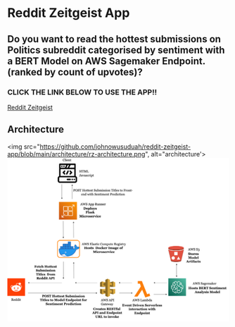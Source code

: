 # Reddit Zeitgeist App

## Do you want to read the hottest submissions on Politics subreddit categorised by sentiment with a BERT Model on AWS Sagemaker Endpoint. (ranked by count of upvotes)?

### CLICK THE LINK BELOW TO USE THE APP!!

<p><a href="https://9t7m2t6mnz.us-east-1.awsapprunner.com">Reddit Zeitgeist</a></p>

## Architecture
<img src="https://github.com/johnowusuduah/reddit-zeitgeist-app/blob/main/architecture/rz-architecture.png", alt="architecture'>
![app architecture](https://github.com/johnowusuduah/reddit-zeitgeist-app/blob/main/architecture/rz-architecture.png)
